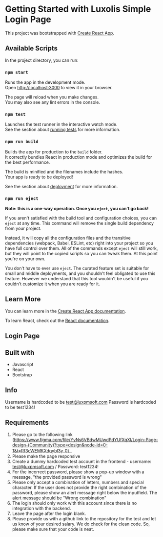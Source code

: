 # Getting Started with Luxolis Simple Login Page

This project was bootstrapped with [Create React App](https://github.com/facebook/create-react-app).

## Available Scripts

In the project directory, you can run:

### `npm start`

Runs the app in the development mode.\
Open [http://localhost:3000](http://localhost:3000) to view it in your browser.

The page will reload when you make changes.\
You may also see any lint errors in the console.

### `npm test`

Launches the test runner in the interactive watch mode.\
See the section about [running tests](https://facebook.github.io/create-react-app/docs/running-tests) for more information.

### `npm run build`

Builds the app for production to the `build` folder.\
It correctly bundles React in production mode and optimizes the build for the best performance.

The build is minified and the filenames include the hashes.\
Your app is ready to be deployed!

See the section about [deployment](https://facebook.github.io/create-react-app/docs/deployment) for more information.

### `npm run eject`

**Note: this is a one-way operation. Once you `eject`, you can't go back!**

If you aren't satisfied with the build tool and configuration choices, you can `eject` at any time. This command will remove the single build dependency from your project.

Instead, it will copy all the configuration files and the transitive dependencies (webpack, Babel, ESLint, etc) right into your project so you have full control over them. All of the commands except `eject` will still work, but they will point to the copied scripts so you can tweak them. At this point you're on your own.

You don't have to ever use `eject`. The curated feature set is suitable for small and middle deployments, and you shouldn't feel obligated to use this feature. However we understand that this tool wouldn't be useful if you couldn't customize it when you are ready for it.

## Learn More

You can learn more in the [Create React App documentation](https://facebook.github.io/create-react-app/docs/getting-started).

To learn React, check out the [React documentation](https://reactjs.org/).

## Login Page

## Built with

- Javascript
- React
- Bootstrap

## Info

Username is hardcoded to be test@luxpmsoft.com
Password is hardcoded to be test1234!

## Requirements

1. Please go to the following link (https://www.figma.com/file/YyNs6VBdwMUwdPdYUfXqXl/Login-Page-design-(Community)?type=design&node-id=0-1&t=Rf3cWEMKXdqybI3y-0）
2. Please make the page responsive
3. Create a dummy hardcoded test account in the frontend - username: test@luxpmsoft.com / Password: test1234!
4. For the incorrect password, please show a pop-up window with a message, "the provided password is wrong"
5. Please only accept a combination of letters, numbers and special character. If the user does not provide the right combination of the password, please show an alert message right below the inputfield. The alert message should be "Wrong combination"
6. The login should only work with this account since there is no integration with the backend.
7. Leave the page after the login blank.
8. Please provide us with a github link to the repository for the test and let us know of your desired salary. We do check for the clean code. So, please make sure that your code is neat.
